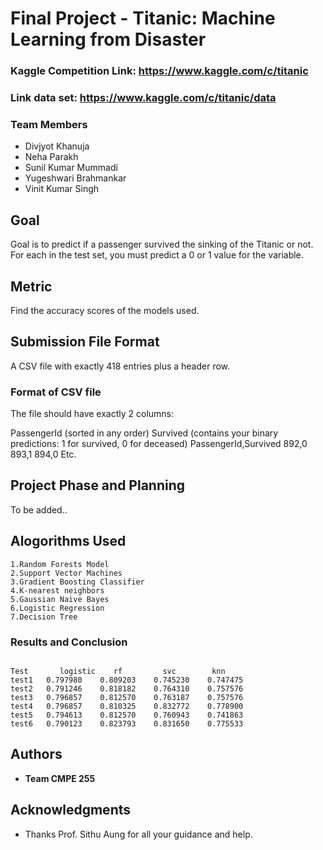 # Final Project - Titanic: Machine Learning from Disaster
### Kaggle Competition Link: https://www.kaggle.com/c/titanic
### Link data set: https://www.kaggle.com/c/titanic/data

### Team Members
* Divjyot Khanuja
* Neha Parakh
* Sunil Kumar Mummadi
* Yugeshwari Brahmankar
* Vinit Kumar Singh

## Goal
Goal is to predict if a passenger survived the sinking of the Titanic or not. For each in the test set, you must predict a 0 or 1 value for the variable.

## Metric
Find the accuracy scores of the models used.

## Submission File Format
A CSV file with exactly 418 entries plus a header row. 

### Format of CSV file
The file should have exactly 2 columns:

PassengerId (sorted in any order)
Survived (contains your binary predictions: 1 for survived, 0 for deceased)
PassengerId,Survived
 892,0
 893,1
 894,0
 Etc.

## Project Phase and Planning

To be added.. 

## Alogorithms Used 


```
1.Random Forests Model
2.Support Vector Machines
3.Gradient Boosting Classifier
4.K-nearest neighbors
5.Gaussian Naive Bayes
6.Logistic Regression
7.Decision Tree

```


### Results and Conclusion



```

Test       logistic	   rf	      svc	     knn
test1	0.797980	0.809203	0.745230	0.747475
test2	0.791246	0.818182	0.764310	0.757576
test3	0.796857	0.812570	0.763187	0.757576
test4	0.796857	0.810325	0.832772	0.778900
test5	0.794613	0.812570	0.760943	0.741863
test6	0.790123	0.823793	0.831650	0.775533

```

## Authors

* **Team CMPE 255** 


## Acknowledgments

* Thanks Prof. Sithu Aung for all your guidance and help.


